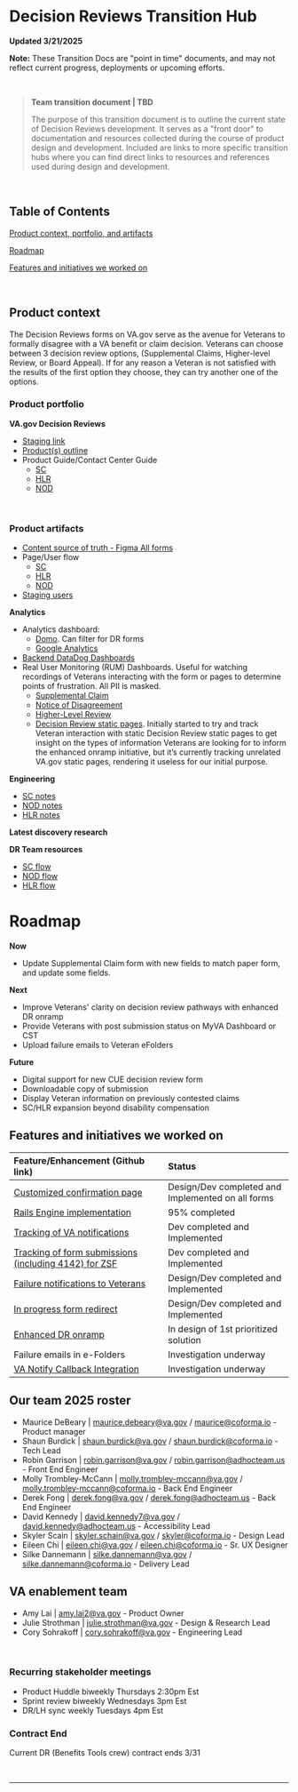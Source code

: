 # Decision Reviews Transition Hub

**Updated 3/21/2025**

**Note:** These Transition Docs are "point in time" documents, and may not reflect current progress, deployments or upcoming efforts.

<br>

>**Team transition document | TBD**
>
> The purpose of this transition document is to outline the current state of Decision Reviews development. It serves as a "front door" to documentation and resources collected during the course of product design and development. Included are links to more specific transition hubs where you can find direct links to resources and references used during design and development.
> 

<br>

## Table of Contents
[Product context, portfolio, and artifacts](#product-context)

[Roadmap](#roadmap)

[Features and initiatives we worked on](#Features-and-initiatives-we-worked-on)



<br>

## Product context 

The Decision Reviews forms on VA.gov serve as the avenue for Veterans to formally disagree with a VA benefit or claim decision. Veterans can choose between 3 decision review options, (Supplemental Claims, Higher-level Review, or Board Appeal). If for any reason a Veteran is not satisfied with the results of the first option they choose, they can try another one of the options. 
<br>

### Product portfolio
**VA.gov Decision Reviews**
- [Staging link](https://staging.va.gov/decision-reviews/)
- [Product(s) outline](https://github.com/department-of-veterans-affairs/va.gov-team/tree/master/products/decision-reviews)
- Product Guide/Contact Center Guide
  - [SC](https://github.com/department-of-veterans-affairs/va.gov-team/tree/master/products/decision-reviews/Supplemental-Claims/product-guides)
  - [HLR](https://github.com/department-of-veterans-affairs/va.gov-team/tree/master/products/decision-reviews/higher-level-review/product-guide)
  - [NOD](https://github.com/department-of-veterans-affairs/va.gov-team/tree/master/products/decision-reviews/Notice-of-Disagreement/product-guide)


<br>

### Product artifacts
- [Content source of truth - Figma All forms](https://www.figma.com/files/team/1278375444205744118/project/176170255?fuid=1240762209512275545)
- Page/User flow
  - [SC](https://www.figma.com/design/2LGebZcUuu5Iqh4QLPII6A/Supplemental-Claims-(VA-0995)?node-id=0-1&p=f&t=U7MHBB8Ns7JpvYCh-0)
  - [HLR](https://www.figma.com/design/OxukHeNtSkCDbdmLxD5k9A/Higher-Level-Review-(VA-0996)?node-id=0-1&p=f&t=yACv2Dpvi8j4xYxV-0)
  - [NOD](https://www.figma.com/design/BplQkEDZzD8NPPNmLrhvXv/Request-a-Board-Appeal-%2F-Notice-of-Disagreement-(VA-10182)?node-id=0-1&p=f&t=fw6AyZJPYqjFBiKf-0)
- [Staging users](https://github.com/department-of-veterans-affairs/va.gov-team-sensitive/blob/master/Administrative/vagov-users/mvi-staging-users.csv)


**Analytics**
- Analytics dashboard: 
     - [Domo](https://va-gov.domo.com/page/447193050). Can filter for DR forms
     - [Google Analytics](https://analytics.google.com/analytics/web/#/analysis/p419143770/edit/xIW7ShjIT_Sibfti0qGIBw)
- [Backend DataDog Dashboards](https://github.com/orgs/department-of-veterans-affairs/projects/1434/views/3?pane=issue&itemId=100169647&issue=department-of-veterans-affairs%7Cva.gov-team%7C104242)
- Real User Monitoring (RUM) Dashboards. Useful for watching recordings of Veterans interacting with the form or pages to determine points of frustration. All PII is masked.
  - [Supplemental Claim](https://vagov.ddog-gov.com/rum/replay/search?query=%40application.id%3A2779ccc3-be87-4b2d-a757-9ff54b58761b&replay_tab=all&from_ts=1741808233730&to_ts=1742413033730&live=true)
  - [Notice of Disagreement](https://vagov.ddog-gov.com/rum/replay/search?query=%40application.id%3Acabce133-7a68-46ba-ac9b-68c57e8375eb&replay_tab=all&from_ts=1741808233730&to_ts=1742413033730&live=true)
  - [Higher-Level Review](https://vagov.ddog-gov.com/rum/replay/search?query=%40application.id%3A321995f8-5fed-4b4f-907b-e3f5ec34c28f&replay_tab=all&from_ts=1741808233730&to_ts=1742413033730&live=true)
  - [Decision Review static pages](https://vagov.ddog-gov.com/rum/replay/search?query=%40application.id%3A133801ec-0b13-4a6f-9689-bd937a1ddf27&replay_tab=all&from_ts=1741808233730&to_ts=1742413033730&live=true). Initially started to try and track Veteran interaction with static Decision Review static pages to get insight on the types of information Veterans are looking for to inform the enhanced onramp initiative, but it’s currently tracking unrelated VA.gov static pages, rendering it useless for our initial purpose.

**Engineering**

- [SC notes](https://github.com/department-of-veterans-affairs/va.gov-team/blob/master/products/decision-reviews/Supplemental-Claims/engineering)
- [NOD notes](https://github.com/department-of-veterans-affairs/va.gov-team/blob/master/products/decision-reviews/Notice-of-Disagreement/engineering)
- [HLR notes](https://github.com/department-of-veterans-affairs/va.gov-team/blob/master/products/decision-reviews/higher-level-review/engineering)

**Latest discovery research**

**DR Team resources**

- [SC flow](https://github.com/department-of-veterans-affairs/va.gov-team/blob/master/products/decision-reviews/Supplemental-Claims/supplemental-claims-flow.md)
- [NOD flow](https://github.com/department-of-veterans-affairs/va.gov-team/blob/master/products/decision-reviews/Notice-of-Disagreement/NOD_flow.md)
- [HLR flow](https://github.com/department-of-veterans-affairs/va.gov-team/blob/master/products/decision-reviews/higher-level-review/HLR_flow.md)


# Roadmap

**Now**
- Update Supplemental Claim form with new fields to match paper form, and update some fields.
  
**Next**
- Improve Veterans' clarity on decision review pathways with enhanced DR onramp
- Provide Veterans with post submission status on MyVA Dashboard or CST
- Upload failure emails to Veteran eFolders
  
**Future**
- Digital support for new CUE decision review form
- Downloadable copy of submission
- Display Veteran information on previously contested claims
- SC/HLR expansion beyond disability compensation
 


## Features and initiatives we worked on

| Feature/Enhancement (Github link)| Status |
| :--- | :--- |
| [Customized confirmation page](https://github.com/orgs/department-of-veterans-affairs/projects/1434/views/5?filterQuery=confirmation+page)| Design/Dev completed and Implemented on all forms |
| [Rails Engine implementation](https://github.com/orgs/department-of-veterans-affairs/projects/1434/views/5?filterQuery=engine) | 95% completed |
| [Tracking of VA notifications](https://github.com/department-of-veterans-affairs/va.gov-team/issues/94148) | Dev completed and Implemented|
| [Tracking of form submissions (including 4142) for ZSF](https://github.com/department-of-veterans-affairs/va.gov-team/issues/95001)| Dev completed and Implemented|
| [Failure notifications to Veterans](https://github.com/orgs/department-of-veterans-affairs/projects/1434/views/5?filterQuery=failure+email&pane=issue&itemId=82258636&issue=department-of-veterans-affairs%7Cva.gov-team%7C84372) | Design/Dev completed and Implemented |
| [In progress form redirect](https://github.com/department-of-veterans-affairs/va.gov-team/issues/101571) | Design/Dev completed and Implemented|
| [Enhanced DR onramp](https://github.com/department-of-veterans-affairs/va.gov-team/blob/master/products/decision-reviews/Enhanced-DR-Onramp-Initiative%20Brief.md) | In design of 1st prioritized solution |
| Failure emails in e-Folders | Investigation underway |
| [VA Notify Callback Integration](https://github.com/department-of-veterans-affairs/va.gov-team/issues/105199) |Investigation underway|


## Our team 2025 roster

- Maurice DeBeary | maurice.debeary@va.gov / maurice@coforma.io - Product manager
- Shaun Burdick | shaun.burdick@va.gov / shaun.burdick@coforma.io - Tech Lead
- Robin Garrison | robin.garrison@va.gov / robin.garrison@adhocteam.us - Front End Engineer
- Molly Trombley-McCann | molly.trombley-mccann@va.gov / molly.trombley-mccann@coforma.io - Back End Engineer
- Derek Fong | derek.fong@va.gov / derek.fong@adhocteam.us - Back End Engineer
- David Kennedy | david.kennedy7@va.gov / david.kennedy@adhocteam.us - Accessibility Lead
- Skyler Scain | skyler.schain@va.gov / skyler@coforma.io - Design Lead
- Eileen Chi | eileen.chi@va.gov / eileen.chi@coforma.io - Sr. UX Designer
- Silke Dannemann | silke.dannemann@va.gov / silke.dannemann@coforma.io - Delivery Lead

## VA enablement team

- Amy Lai | amy.lai2@va.gov - Product Owner
- Julie Strothman | julie.strothman@va.gov - Design & Research Lead
- Cory Sohrakoff | cory.sohrakoff@va.gov - Engineering Lead

<br>

### Recurring stakeholder meetings
- Product Huddle biweekly Thursdays 2:30pm Est
- Sprint review biweekly Wednesdays 3pm Est
- DR/LH sync weekly Tuesdays 4pm Est

### Contract End
Current DR (Benefits Tools crew) contract ends 3/31

<br>

---

